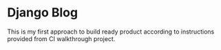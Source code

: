 # Django Blog

This is my first approach to build ready product according to instructions provided from CI walkthrough project.

